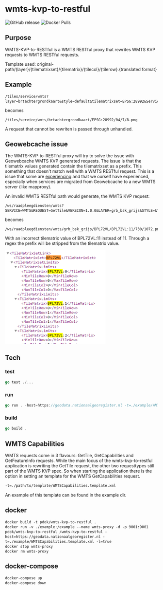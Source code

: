 # wmts-kvp-to-restful

![GitHub release](https://img.shields.io/github/release/PDOK/wmts-kvp-to-restful.svg)
![Docker Pulls](https://img.shields.io/docker/pulls/pdok/wmts-kvp-to-restful.svg)

## Purpose

WMTS-KVP-to-RESTful is a WMTS RESTful proxy that rewrites WMTS KVP requests to WMTS RESTful requests.

Template used: original-path/{layer}/{tilematrixset}/{tilematrix}/{tilecol}/{tilerow}.{translated format}

## Example

```http
/tiles/service/wmts?layer=brtachtergrondkaart&style=default&tilematrixset=EPSG:28992&Service=WMTS&Request=GetTile&Version=1.0.0&Format=image/png&TileMatrix=04&TileCol=7&TileRow=8
```

becomes

```http
/tiles/service/wmts/brtachtergrondkaart/EPSG:28992/04/7/8.png
```

A request that cannot be rewriten is passed through unhandled.

## Geowebcache issue

The WMTS-KVP-to-RESTful proxy will try to solve the issue with Geowebcache WMTS KVP generated requests. The issue is that the tilematrix values generated contain the tilematrixset as a prefix. This something that doesn't match well with a WMTS RESTful request. This is a issue that some are [experiencing](https://geoforum.nl/t/wmts-tilematrix-parameter-maakt-request-ongelding/2928) and that we ourself have experienced, especially when services are migrated from Geowebcache to a new WMTS server (like mapproxy).

An invalid WMTS RESTful path would generate, the WMTS KVP request:

```http
/ws/raadpleegdiensten/wmts?SERVICE=WMTS&REQUEST=GetTile&VERSION=1.0.0&LAYER=grb_bsk_grijs&STYLE=&TILEMATRIXSET=BPL72VL&TILEMATRIX=BPL72VL:11&TILEROW=1072&TILECOL=730&FORMAT=image/png
```

becomes

```http
/ws/raadpleegdiensten/wmts/grb_bsk_grijs/BPL72VL/BPL72VL:11/730/1072.png
```

With an incorrect tilematrix value of BPL72VL:11 instead of 11. Through a regex the prefix will be stripped from the tilematrix value.

![gwc-issue](img/gwc-issue.png)

## Tech

### test

```go
go test ./...
```

### run

```go
go run . -host=https://geodata.nationaalgeoregister.nl -t=./example/WMTSCapabilities.template.xml -l=true
```

### build

```go
go build .
```

## WMTS Capabilities

WMTS requests come in 3 flavours: GetTile, GetCapabilities and GetFeatureInfo requests. While the main focus of the wmts-kvp-to-restful application is rewriting the GetTile request, the other two requesttypes still part of the WMTS KVP spec. So when starting the application there is the option in setting an template for the WMTS GetCapabilities request.

```cmd
-t=./path/to/template/WMTSCapabilities.template.xml
```

An example of this template can be found in the example dir.

## docker

```docker
docker build -t pdok/wmts-kvp-to-restful .
docker run -v ./example:/example --name wmts-proxy -d -p 9001:9001 pdok/wmts-kvp-to-restful /wmts-kvp-to-restful -host=https://geodata.nationaalgeoregister.nl -t=./example/WMTSCapabilities.template.xml -l=true
docker stop wmts-proxy
docker rm wmts-proxy
```

## docker-compose

```docker-compose
docker-compose up
docker-compose down
```
